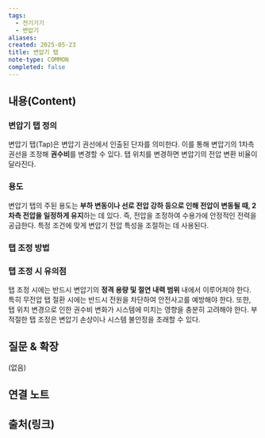 ```yaml
---
tags:
  - 전기기기
  - 변압기
aliases: 
created: 2025-05-23
title: 변압기 탭
note-type: COMMON
completed: false
---
```


## 내용(Content)
### 변압기 탭 정의

변압기 탭(Tap)은 변압기 권선에서 인출된 단자를 의미한다. 이를 통해 변압기의 1차측 권선을 조정해 **권수비**를 변경할 수 있다. 탭 위치를 변경하면 변압기의 전압 변환 비율이 달라진다.

### 용도

변압기 탭의 주된 용도는 **부하 변동이나 선로 전압 강하 등으로 인해 전압이 변동될 때, 2차측 전압을 일정하게 유지**하는 데 있다. 즉, 전압을 조정하여 수용가에 안정적인 전력을 공급한다. 특정 조건에 맞게 변압기 전압 특성을 조절하는 데 사용된다.

### 탭 조정 방법



### 탭 조정 시 유의점

탭 조정 시에는 반드시 변압기의 **정격 용량 및 절연 내력 범위** 내에서 이루어져야 한다. 특히 무전압 탭 절환 시에는 반드시 전원을 차단하여 안전사고를 예방해야 한다. 또한, 탭 위치 변경으로 인한 권수비 변화가 시스템에 미치는 영향을 충분히 고려해야 한다. 부적절한 탭 조정은 변압기 손상이나 시스템 불안정을 초래할 수 있다.

## 질문 & 확장

(없음)

## 연결 노트

## 출처(링크)

